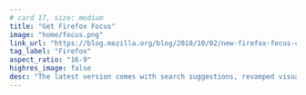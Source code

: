 ```yaml
---
# card 17, size: medium
title: "Get Firefox Focus"
image: "home/focus.png"
link_url: "https://blog.mozilla.org/blog/2018/10/02/new-firefox-focus-comes-with-search-suggestions-revamped-visual-design-and-an-under-the-hood-surprise-for-android-users/?utm_source=www.mozilla.org&utm_medium=referral&utm_campaign=homepage&utm_content=card"
tag_label: "Firefox"
aspect_ratio: "16-9"
highres_image: false
desc: "The latest version comes with search suggestions, revamped visual design and an under-the-hood surprise for Android users."
---
```

